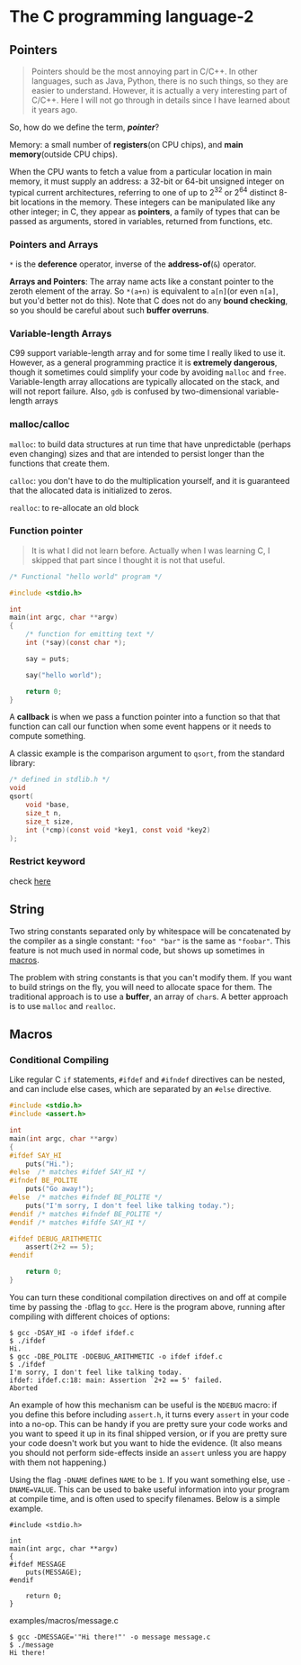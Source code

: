 # The C programming language-2

## Pointers

> Pointers should be the most annoying part in C/C++. In other languages, such as Java, Python, there is no such things, so they are easier to understand. However, it is actually a very interesting part of C/C++. Here I will not go through in details since I have learned about it years ago.

So, how do we define the term, ___pointer___?

Memory: a small number of **registers**(on CPU chips), and **main memory**(outside CPU chips).  

When the CPU wants to fetch a value from a particular location in main memory, it must supply an address: a 32-bit or 64-bit unsigned integer on typical current architectures, referring to one of up to $2^32$ or $2^64$ distinct 8-bit locations in the memory. These integers can be manipulated like any other integer; in C, they appear as **pointers**, a family of types that can be passed as arguments, stored in variables, returned from functions, etc.



### Pointers and Arrays

`*` is the **deference** operator, inverse of the **address-of**(`&`) operator.

**Arrays and Pointers**: The array name acts like a constant pointer to the zeroth element of the array. So `*(a+n)` is equivalent to `a[n]`(or even `n[a]`, but you'd better not do this). Note that C does not do any **bound checking**, so you should be careful about such **buffer overruns**.



### Variable-length Arrays

C99 support variable-length array and for some time I really liked to use it. However, as a general programming practice it is **extremely dangerous**, though it sometimes could simplify your code by avoiding `malloc` and `free`. Variable-length array allocations are typically allocated on the stack, and will not report failure. Also, `gdb` is confused by two-dimensional variable-length arrays



### malloc/calloc

`malloc`: to build data structures at run time that have unpredictable (perhaps even changing) sizes and that are intended to persist longer than the functions that create them. 

`calloc`: you don't have to do the multiplication yourself, and it is guaranteed that the allocated data is initialized to zeros.

`realloc`:  to re-allocate an old block



### Function pointer

> It is what I did not learn before. Actually when I was learning C, I skipped that part since I thought it is not that useful.

```c
/* Functional "hello world" program */

#include <stdio.h>

int
main(int argc, char **argv)
{
    /* function for emitting text */
    int (*say)(const char *);

    say = puts;

    say("hello world");

    return 0;
}
```

A **callback** is when we pass a function pointer into a function so that that function can call our function when some event happens or it needs to compute something.

A classic example is the comparison argument to `qsort`, from the standard library:

```c
/* defined in stdlib.h */
void 
qsort(
    void *base, 
    size_t n, 
    size_t size,
    int (*cmp)(const void *key1, const void *key2)
);
```



### Restrict keyword

check [here](http://cs.yale.edu/homes/aspnes/classes/223/notes.html#The_restrict_keyword)



## String

Two string constants separated only by whitespace will be concatenated by the compiler as a single constant: `"foo" "bar"` is the same as `"foobar"`. This feature is not much used in normal code, but shows up sometimes in [macros](http://cs.yale.edu/homes/aspnes/classes/223/notes.html#macros).

The problem with string constants is that you can't modify them. If you want to build strings on the fly, you will need to allocate space for them. The traditional approach is to use a **buffer**, an array of `char`s.  A better approach is to use `malloc` and `realloc`.



## Macros

### Conditional Compiling

Like regular C `if` statements, `#ifdef` and `#ifndef` directives can be nested, and can include else cases, which are separated by an `#else` directive.

```c
#include <stdio.h>
#include <assert.h>

int
main(int argc, char **argv)
{
#ifdef SAY_HI
    puts("Hi.");
#else  /* matches #ifdef SAY_HI */
#ifndef BE_POLITE
    puts("Go away!");
#else  /* matches #ifndef BE_POLITE */
    puts("I'm sorry, I don't feel like talking today.");
#endif /* matches #ifndef BE_POLITE */
#endif /* matches #ifdfe SAY_HI */

#ifdef DEBUG_ARITHMETIC
    assert(2+2 == 5);
#endif

    return 0;
}
```

You can turn these conditional compilation directives on and off at compile time by passing the `-D`flag to `gcc`. Here is the program above, running after compiling with different choices of options:

```shell
$ gcc -DSAY_HI -o ifdef ifdef.c
$ ./ifdef
Hi.
$ gcc -DBE_POLITE -DDEBUG_ARITHMETIC -o ifdef ifdef.c
$ ./ifdef
I'm sorry, I don't feel like talking today.
ifdef: ifdef.c:18: main: Assertion `2+2 == 5' failed.
Aborted
```

An example of how this mechanism can be useful is the `NDEBUG` macro: if you define this before including `assert.h`, it turns every `assert` in your code into a no-op. This can be handy if you are pretty sure your code works and you want to speed it up in its final shipped version, or if you are pretty sure your code doesn't work but you want to hide the evidence. (It also means you should not perform side-effects inside an `assert` unless you are happy with them not happening.)



Using the flag `-DNAME` defines `NAME` to be `1`. If you want something else, use `-DNAME=VALUE`. This can be used to bake useful information into your program at compile time, and is often used to specify filenames. Below is a simple example.

```
#include <stdio.h>

int
main(int argc, char **argv)
{
#ifdef MESSAGE
    puts(MESSAGE);
#endif

    return 0;
}
```

examples/macros/message.c

```shell
$ gcc -DMESSAGE='"Hi there!"' -o message message.c
$ ./message
Hi there!
```

